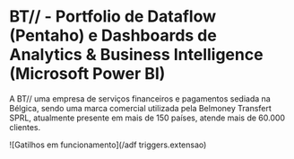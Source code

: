 # BT// - Portfolio de Dataflow (Pentaho) e Dashboards de Analytics & Business Intelligence (Microsoft Power BI)

A BT// uma empresa de serviços financeiros e pagamentos sediada na Bélgica, sendo uma marca comercial utilizada pela Belmoney Transfert SPRL, atualmente presente em mais de 150 países, atende mais de 60.000 clientes.

![Gatilhos em funcionamento](/adf triggers.extensao)
